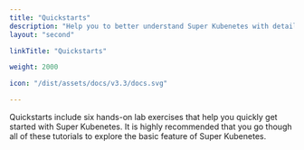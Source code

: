 ```yaml
---
title: "Quickstarts"
description: "Help you to better understand Super Kubenetes with detailed graphics and contents"
layout: "second"

linkTitle: "Quickstarts"

weight: 2000

icon: "/dist/assets/docs/v3.3/docs.svg"

---
```


Quickstarts include six hands-on lab exercises that help you quickly get started with Super Kubenetes. It is highly recommended that you go though all of these tutorials to explore the basic feature of Super Kubenetes.


